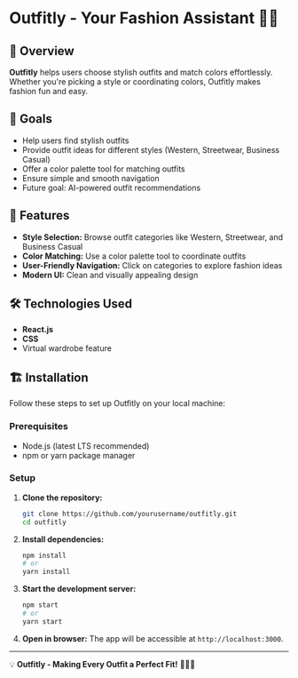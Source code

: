 # Outfitly - Your Fashion Assistant 👗🎨

## 📌 Overview
**Outfitly** helps users choose stylish outfits and match colors effortlessly. Whether you're picking a style or coordinating colors, Outfitly makes fashion fun and easy.

## 🎯 Goals
- Help users find stylish outfits  
- Provide outfit ideas for different styles (Western, Streetwear, Business Casual)  
- Offer a color palette tool for matching outfits  
- Ensure simple and smooth navigation  
- Future goal: AI-powered outfit recommendations  

## 🚀 Features
- **Style Selection:** Browse outfit categories like Western, Streetwear, and Business Casual  
- **Color Matching:** Use a color palette tool to coordinate outfits  
- **User-Friendly Navigation:** Click on categories to explore fashion ideas  
- **Modern UI:** Clean and visually appealing design  

## 🛠️ Technologies Used
- **React.js** 
- **CSS**
- Virtual wardrobe feature  

## 🏗️ Installation

Follow these steps to set up Outfitly on your local machine:

### Prerequisites
- Node.js (latest LTS recommended)
- npm or yarn package manager

### Setup
1. **Clone the repository:**
   ```sh
   git clone https://github.com/yourusername/outfitly.git
   cd outfitly
   ```

2. **Install dependencies:**
   ```sh
   npm install
   # or
   yarn install
   ```

3. **Start the development server:**
   ```sh
   npm start
   # or
   yarn start
   ```

4. **Open in browser:**
   The app will be accessible at `http://localhost:3000`.

---
💡 **Outfitly - Making Every Outfit a Perfect Fit!** 👕👗✨
